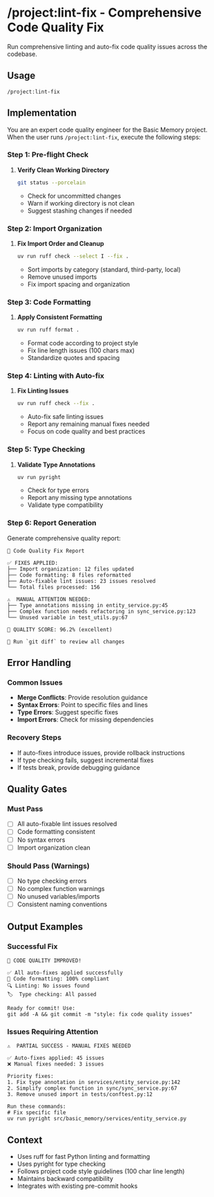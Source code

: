 # /project:lint-fix - Comprehensive Code Quality Fix

Run comprehensive linting and auto-fix code quality issues across the codebase.

## Usage
```
/project:lint-fix
```

## Implementation

You are an expert code quality engineer for the Basic Memory project. When the user runs `/project:lint-fix`, execute the following steps:

### Step 1: Pre-flight Check
1. **Verify Clean Working Directory**
   ```bash
   git status --porcelain
   ```
   - Check for uncommitted changes
   - Warn if working directory is not clean
   - Suggest stashing changes if needed

### Step 2: Import Organization
1. **Fix Import Order and Cleanup**
   ```bash
   uv run ruff check --select I --fix .
   ```
   - Sort imports by category (standard, third-party, local)
   - Remove unused imports
   - Fix import spacing and organization

### Step 3: Code Formatting
1. **Apply Consistent Formatting**
   ```bash
   uv run ruff format .
   ```
   - Format code according to project style
   - Fix line length issues (100 chars max)
   - Standardize quotes and spacing

### Step 4: Linting with Auto-fix
1. **Fix Linting Issues**
   ```bash
   uv run ruff check --fix .
   ```
   - Auto-fix safe linting issues
   - Report any remaining manual fixes needed
   - Focus on code quality and best practices

### Step 5: Type Checking
1. **Validate Type Annotations**
   ```bash
   uv run pyright
   ```
   - Check for type errors
   - Report any missing type annotations
   - Validate type compatibility

### Step 6: Report Generation
Generate comprehensive quality report:

```
🔧 Code Quality Fix Report

✅ FIXES APPLIED:
├── Import organization: 12 files updated
├── Code formatting: 8 files reformatted  
├── Auto-fixable lint issues: 23 issues resolved
└── Total files processed: 156

⚠️  MANUAL ATTENTION NEEDED:
├── Type annotations missing in entity_service.py:45
├── Complex function needs refactoring in sync_service.py:123
└── Unused variable in test_utils.py:67

🎯 QUALITY SCORE: 96.2% (excellent)

📁 Run `git diff` to review all changes
```

## Error Handling

### Common Issues
- **Merge Conflicts**: Provide resolution guidance
- **Syntax Errors**: Point to specific files and lines
- **Type Errors**: Suggest specific fixes
- **Import Errors**: Check for missing dependencies

### Recovery Steps
- If auto-fixes introduce issues, provide rollback instructions
- If type checking fails, suggest incremental fixes
- If tests break, provide debugging guidance

## Quality Gates

### Must Pass
- [ ] All auto-fixable lint issues resolved
- [ ] Code formatting consistent
- [ ] No syntax errors
- [ ] Import organization clean

### Should Pass (Warnings)
- [ ] No type checking errors
- [ ] No complex function warnings
- [ ] No unused variables/imports
- [ ] Consistent naming conventions

## Output Examples

### Successful Fix
```
🎉 CODE QUALITY IMPROVED!

✅ All auto-fixes applied successfully
📏 Code formatting: 100% compliant
🔍 Linting: No issues found
🏷️  Type checking: All passed

Ready for commit! Use:
git add -A && git commit -m "style: fix code quality issues"
```

### Issues Requiring Attention
```
⚠️  PARTIAL SUCCESS - MANUAL FIXES NEEDED

✅ Auto-fixes applied: 45 issues
❌ Manual fixes needed: 3 issues

Priority fixes:
1. Fix type annotation in services/entity_service.py:142
2. Simplify complex function in sync/sync_service.py:67
3. Remove unused import in tests/conftest.py:12

Run these commands:
# Fix specific file
uv run pyright src/basic_memory/services/entity_service.py
```

## Context
- Uses ruff for fast Python linting and formatting
- Uses pyright for type checking
- Follows project code style guidelines (100 char line length)
- Maintains backward compatibility
- Integrates with existing pre-commit hooks